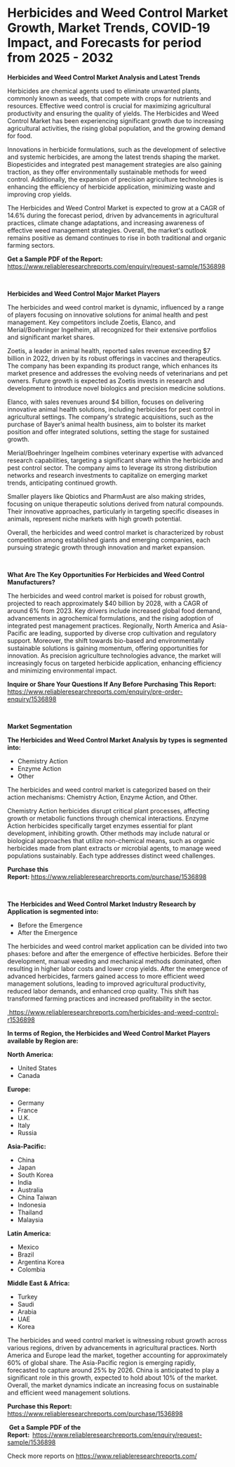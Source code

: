 <p><h1>Herbicides and Weed Control Market Growth, Market Trends, COVID-19 Impact, and Forecasts for period from 2025 - 2032</h1></p><p><strong>Herbicides and Weed Control Market Analysis and Latest Trends</strong></p>
<p><p>Herbicides are chemical agents used to eliminate unwanted plants, commonly known as weeds, that compete with crops for nutrients and resources. Effective weed control is crucial for maximizing agricultural productivity and ensuring the quality of yields. The Herbicides and Weed Control Market has been experiencing significant growth due to increasing agricultural activities, the rising global population, and the growing demand for food. </p><p>Innovations in herbicide formulations, such as the development of selective and systemic herbicides, are among the latest trends shaping the market. Biopesticides and integrated pest management strategies are also gaining traction, as they offer environmentally sustainable methods for weed control. Additionally, the expansion of precision agriculture technologies is enhancing the efficiency of herbicide application, minimizing waste and improving crop yields.</p><p>The Herbicides and Weed Control Market is expected to grow at a CAGR of 14.6% during the forecast period, driven by advancements in agricultural practices, climate change adaptations, and increasing awareness of effective weed management strategies. Overall, the market's outlook remains positive as demand continues to rise in both traditional and organic farming sectors.</p></p>
<p><strong>Get a Sample PDF of the Report:&nbsp;</strong> <a href="https://www.reliableresearchreports.com/enquiry/request-sample/1536898?utm_campaign=2738&utm_medium=2&utm_source=Github&utm_content=ia&utm_term=03042025&utm_id=herbicides-and-weed-control">https://www.reliableresearchreports.com/enquiry/request-sample/1536898</a></p>
<p>&nbsp;</p>
<p><strong>Herbicides and Weed Control Major Market Players</strong></p>
<p><p>The herbicides and weed control market is dynamic, influenced by a range of players focusing on innovative solutions for animal health and pest management. Key competitors include Zoetis, Elanco, and Merial/Boehringer Ingelheim, all recognized for their extensive portfolios and significant market shares.</p><p>Zoetis, a leader in animal health, reported sales revenue exceeding $7 billion in 2022, driven by its robust offerings in vaccines and therapeutics. The company has been expanding its product range, which enhances its market presence and addresses the evolving needs of veterinarians and pet owners. Future growth is expected as Zoetis invests in research and development to introduce novel biologics and precision medicine solutions.</p><p>Elanco, with sales revenues around $4 billion, focuses on delivering innovative animal health solutions, including herbicides for pest control in agricultural settings. The company's strategic acquisitions, such as the purchase of Bayer’s animal health business, aim to bolster its market position and offer integrated solutions, setting the stage for sustained growth.</p><p>Merial/Boehringer Ingelheim combines veterinary expertise with advanced research capabilities, targeting a significant share within the herbicide and pest control sector. The company aims to leverage its strong distribution networks and research investments to capitalize on emerging market trends, anticipating continued growth.</p><p>Smaller players like Qbiotics and PharmAust are also making strides, focusing on unique therapeutic solutions derived from natural compounds. Their innovative approaches, particularly in targeting specific diseases in animals, represent niche markets with high growth potential.</p><p>Overall, the herbicides and weed control market is characterized by robust competition among established giants and emerging companies, each pursuing strategic growth through innovation and market expansion.</p></p>
<p>&nbsp;</p>
<p><strong>What Are The Key Opportunities For Herbicides and Weed Control Manufacturers?</strong></p>
<p><p>The herbicides and weed control market is poised for robust growth, projected to reach approximately $40 billion by 2028, with a CAGR of around 6% from 2023. Key drivers include increased global food demand, advancements in agrochemical formulations, and the rising adoption of integrated pest management practices. Regionally, North America and Asia-Pacific are leading, supported by diverse crop cultivation and regulatory support. Moreover, the shift towards bio-based and environmentally sustainable solutions is gaining momentum, offering opportunities for innovation. As precision agriculture technologies advance, the market will increasingly focus on targeted herbicide application, enhancing efficiency and minimizing environmental impact.</p></p>
<p><strong>Inquire or Share Your Questions If Any Before Purchasing This Report:</strong> <a href="https://www.reliableresearchreports.com/enquiry/pre-order-enquiry/1536898?utm_campaign=2738&utm_medium=2&utm_source=Github&utm_content=ia&utm_term=03042025&utm_id=herbicides-and-weed-control">https://www.reliableresearchreports.com/enquiry/pre-order-enquiry/1536898</a></p>
<p>&nbsp;</p>
<p><strong>Market Segmentation</strong></p>
<p><strong>The Herbicides and Weed Control Market Analysis by types is segmented into:</strong></p>
<p><ul><li>Chemistry Action</li><li>Enzyme Action</li><li>Other</li></ul></p>
<p><p>The herbicides and weed control market is categorized based on their action mechanisms: Chemistry Action, Enzyme Action, and Other. </p><p>Chemistry Action herbicides disrupt critical plant processes, affecting growth or metabolic functions through chemical interactions. Enzyme Action herbicides specifically target enzymes essential for plant development, inhibiting growth. Other methods may include natural or biological approaches that utilize non-chemical means, such as organic herbicides made from plant extracts or microbial agents, to manage weed populations sustainably. Each type addresses distinct weed challenges.</p></p>
<p><strong>Purchase this Report:&nbsp;</strong><a href="https://www.reliableresearchreports.com/purchase/1536898?utm_campaign=2738&utm_medium=2&utm_source=Github&utm_content=ia&utm_term=03042025&utm_id=herbicides-and-weed-control">https://www.reliableresearchreports.com/purchase/1536898</a></p>
<p>&nbsp;</p>
<p><strong>The Herbicides and Weed Control Market Industry Research by Application is segmented into:</strong></p>
<p><ul><li>Before the Emergence</li><li>After the Emergence</li></ul></p>
<p><p>The herbicides and weed control market application can be divided into two phases: before and after the emergence of effective herbicides. Before their development, manual weeding and mechanical methods dominated, often resulting in higher labor costs and lower crop yields. After the emergence of advanced herbicides, farmers gained access to more efficient weed management solutions, leading to improved agricultural productivity, reduced labor demands, and enhanced crop quality. This shift has transformed farming practices and increased profitability in the sector.</p></p>
<p><a href="https://www.reliableresearchreports.com/herbicides-and-weed-control-r1536898?utm_campaign=2738&utm_medium=2&utm_source=Github&utm_content=ia&utm_term=03042025&utm_id=herbicides-and-weed-control">&nbsp;https://www.reliableresearchreports.com/herbicides-and-weed-control-r1536898</a></p>
<p><strong>In terms of Region, the Herbicides and Weed Control Market Players available by Region are:</strong></p>
<p>
    <p> <strong> North America: </strong>
        <ul>
            <li>United States</li>
            <li>Canada</li>
        </ul>
        </p> 
    <p> <strong> Europe: </strong>
        <ul>
            <li>Germany</li>
            <li>France</li>
            <li>U.K.</li>
            <li>Italy</li>
            <li>Russia</li>
        </ul>
        </p> 
    <p> <strong> Asia-Pacific: </strong>
        <ul>
            <li>China</li>
            <li>Japan</li>
            <li>South Korea</li>
            <li>India</li>
            <li>Australia</li>
            <li>China Taiwan</li>
            <li>Indonesia</li>
            <li>Thailand</li>
            <li>Malaysia</li>
        </ul>
        </p> 
    <p> <strong> Latin America: </strong>
        <ul>
            <li>Mexico</li>
            <li>Brazil</li>
            <li>Argentina Korea</li>
            <li>Colombia</li>
        </ul>
        </p> 
    <p> <strong> Middle East & Africa: </strong>
        <ul>
            <li>Turkey</li>
            <li>Saudi</li>
            <li>Arabia</li>
            <li>UAE</li>
            <li>Korea</li>
        </ul>
    </p>
    </p>
<p><p>The herbicides and weed control market is witnessing robust growth across various regions, driven by advancements in agricultural practices. North America and Europe lead the market, together accounting for approximately 60% of global share. The Asia-Pacific region is emerging rapidly, forecasted to capture around 25% by 2026. China is anticipated to play a significant role in this growth, expected to hold about 10% of the market. Overall, the market dynamics indicate an increasing focus on sustainable and efficient weed management solutions.</p></p>
<p><strong>Purchase this Report: </strong><a href="https://www.reliableresearchreports.com/purchase/1536898?utm_campaign=2738&utm_medium=2&utm_source=Github&utm_content=ia&utm_term=03042025&utm_id=herbicides-and-weed-control">https://www.reliableresearchreports.com/purchase/1536898</a></p>
<p>&nbsp;<strong>Get a Sample PDF of the Report:&nbsp;&nbsp;</strong><a href="https://www.reliableresearchreports.com/enquiry/request-sample/1536898?utm_campaign=2738&utm_medium=2&utm_source=Github&utm_content=ia&utm_term=03042025&utm_id=herbicides-and-weed-control">https://www.reliableresearchreports.com/enquiry/request-sample/1536898</a></p>
<p><strong></strong></p>
<p>Check more reports on <a href="https://www.reliableresearchreports.com/?utm_campaign=2738&utm_medium=2&utm_source=Github&utm_content=ia&utm_term=03042025&utm_id=herbicides-and-weed-control">https://www.reliableresearchreports.com/</a></p>